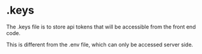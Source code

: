 # .keys

The .keys file is to store api tokens that will be accessible from the front end code.

This is different from the .env file, which can only be accessed server side.